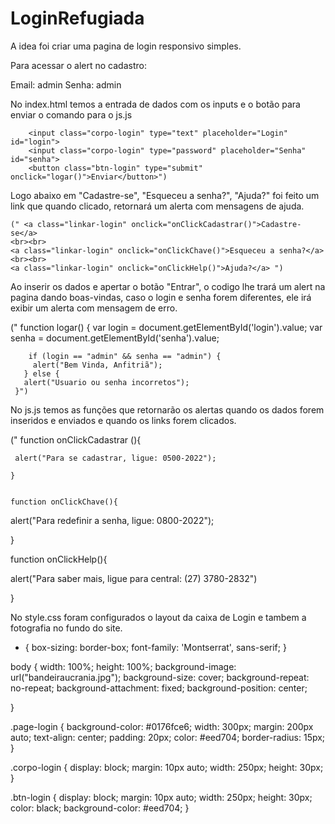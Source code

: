 # LoginRefugiada

A idea foi criar uma pagina de login responsivo simples.

Para acessar o alert no cadastro:

Email: admin
Senha: admin


No index.html temos a entrada de dados com os inputs e o botão para enviar o comando para o js.js

        <input class="corpo-login" type="text" placeholder="Login" id="login">
        <input class="corpo-login" type="password" placeholder="Senha" id="senha">
        <button class="btn-login" type="submit" onclick="logar()">Enviar</button>")



Logo abaixo em "Cadastre-se", "Esqueceu a senha?", "Ajuda?" foi feito um link que quando clicado, retornará um alerta com mensagens de ajuda.

    (" <a class="linkar-login" onclick="onClickCadastrar()">Cadastre-se</a>
    <br><br>
    <a class="linkar-login" onclick="onClickChave()">Esqueceu a senha?</a>
    <br><br>
    <a class="linkar-login" onclick="onClickHelp()">Ajuda?</a> ")
    
    




Ao inserir os dados e apertar o botão "Entrar", o codigo lhe trará um alert na pagina dando boas-vindas, caso o login e senha forem diferentes, ele irá exibir um alerta com mensagem de erro.

   ("   function logar() {
          var login = document.getElementById('login').value;
          var senha = document.getElementById('senha').value;

        if (login == "admin" && senha == "admin") {
         alert("Bem Vinda, Anfitriã");
       } else {
       alert("Usuario ou senha incorretos");
     }")






No js.js temos as funções que retornarão os alertas quando os dados forem inseridos e enviados e quando os links forem clicados.


   ("  function onClickCadastrar (){

     alert("Para se cadastrar, ligue: 0500-2022");

    }


    function onClickChave(){

 alert("Para redefinir a senha, ligue: 0800-2022");

 }

   function onClickHelp(){

 alert("Para saber mais, ligue para central: (27) 3780-2832")

 }
 
 
 
 
 No style.css foram configurados o layout da caixa de Login e tambem a fotografia no fundo do site.
 
 *  { 
     box-sizing: border-box;
     font-family: 'Montserrat', sans-serif;
   }
  
   body { 
       width: 100%;
       height: 100%;
       background-image: url("bandeiraucrania.jpg");
       background-size: cover;
       background-repeat: no-repeat;
       background-attachment: fixed;
       background-position: center;
      
   }
  
   .page-login {
       background-color: #0176fce6;
       width: 300px;
       margin: 200px auto;
       text-align: center;
       padding: 20px;
       color: #eed704;
       border-radius: 15px;
   }
  
  .corpo-login {
      display: block;
      margin: 10px auto;
      width: 250px;
      height: 30px;
  }
  
   .btn-login {
       display: block;
       margin: 10px auto;
       width: 250px;
       height: 30px;
       color: black;
       background-color: #eed704;
   }

